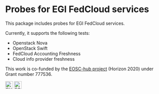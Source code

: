 # Probes for EGI FedCloud services

This package includes probes for EGI FedCloud services.

Currently, it supports the following tests:

- Openstack Nova
- OpenStack Swift
- FedCloud Accounting Freshness
- Cloud info provider freshness

This work is co-funded by the [EOSC-hub project](http://eosc-hub.eu/) (Horizon 2020) under Grant number 777536.

<img alt="EU logo" src="https://wiki.eosc-hub.eu/download/attachments/1867786/eu%20logo.jpeg?version=1&modificationDate=1459256840098&api=v2" height="24">
<img alt="EOSC-Hub logo" src="https://wiki.eosc-hub.eu/download/attachments/18973612/eosc-hub-web.png?version=1&modificationDate=1516099993132&api=v2" height="24">
